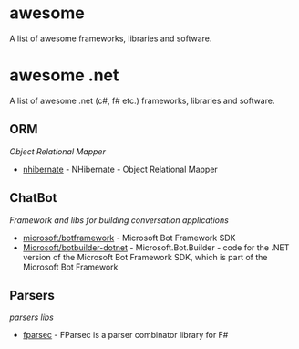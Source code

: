 # awesome

A list of awesome frameworks, libraries and software.

# awesome .net

A list of awesome .net (c#, f# etc.) frameworks, libraries and software.

## ORM
*Object Relational Mapper*

* [nhibernate](https://github.com/nhibernate/nhibernate-core) - NHibernate - Object Relational Mapper

## ChatBot
*Framework and libs for building conversation applications*

* [microsoft/botframework](https://github.com/microsoft/botframework-sdk) - Microsoft Bot Framework SDK
* [Microsoft/botbuilder-dotnet](https://github.com/Microsoft/botbuilder-dotnet) - Microsoft.Bot.Builder - code for the .NET version of the Microsoft Bot Framework SDK, which is part of the Microsoft Bot Framework

## Parsers
*parsers libs*

* [fparsec](https://github.com/stephan-tolksdorf/fparsec) - FParsec is a parser combinator library for F#
